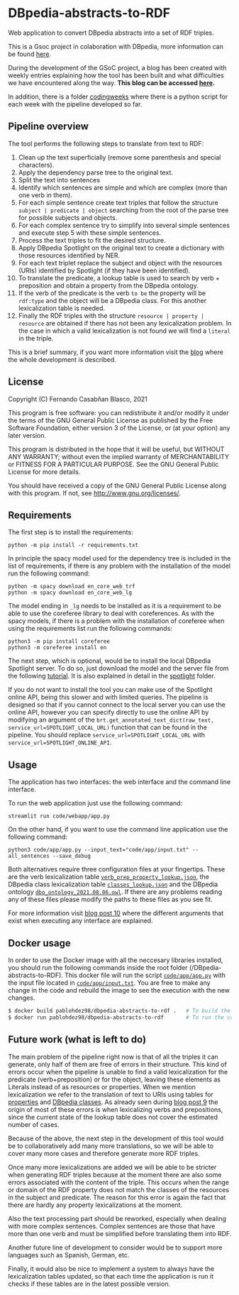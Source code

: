 # DBpedia-abstracts-to-RDF
Web application to convert DBpedia abstracts into a set of RDF triples.

This is a Gsoc project in colaboration with DBpedia, more information can be found [here][1].

During the development of the GSoC project, a blog has been created with weekly entries explaining how the tool has been built and what difficulties we have encountered along the way. **This blog can be accessed [here][2].**

In addition, there is a folder [codingweeks][3] where there is a python script for each week with the pipeline developed so far.

## Pipeline overview 
The tool performs the following steps to translate from text to RDF:
1.  Clean up the text superficially (remove some parenthesis and special characters).
2.  Apply the dependency parse tree to the original text.
3.  Split the text into sentences
4.  Identify which sentences are simple and which are complex (more than one verb in them).
5.  For each simple sentence create text triples that follow the structure `subject | predicate | object` searching from the root of the parse tree for possible subjects and objects.
6.  For each complex sentence try to simplify into several simple sentences and execute step 5 with these simple sentences.
7.  Process the text triples to fit the desired structure.
8.  Apply DBpedia Spotlight on the original text to create a dictionary with those resources identified by NER.
9.  For each text triplet replace the subject and object with the resources (URIs) identified by Spotlight (if they have been identified).
10. To translate the predicate, a lookup table is used to search by verb + preposition and obtain a property from the DBpedia ontology.
11. If the verb of the predicate is the verb `to be` the property will be `rdf:type` and the object will be a DBpedia class. For this another lexicalization table is needed.
12. Finally the RDF triples with the structure `resource | property | resource` are obtained if there has not been any lexicalization problem. In the case in which a valid lexicalization is not found we will find a `literal` in the triple.

This is a brief summary, if you want more information visit the [blog][2] where the whole development is described.

## License
Copyright (C) Fernando Casabñan Blasco, 2021

This program is free software: you can redistribute it and/or modify it under the terms of the GNU General Public License as published by the Free Software Foundation, either version 3 of the License, or (at your option) any later version.

This program is distributed in the hope that it will be useful, but WITHOUT ANY WARRANTY; without even the implied warranty of MERCHANTABILITY or FITNESS FOR A PARTICULAR PURPOSE. See the GNU General Public License for more details.

You should have received a copy of the GNU General Public License along with this program. If not, see http://www.gnu.org/licenses/.

## Requirements
The first step is to install the requirements:
```console
python -m pip install -r requirements.txt
```

In principle the spacy model used for the dependency tree is included in the list of requirements, if there is any problem with the installation of the model run the following command:
```console
python -m spacy download en_core_web_trf
python -m spacy download en_core_web_lg
```

The model ending in `_lg` needs to be installed as it is a requirement to be able to use the coreferee library to deal with coreferences.
As with the spacy models, if there is a problem with the installation of coreferee when using the requirements list run the following commands:
```console
python3 -m pip install coreferee
python3 -m coreferee install en
```

The next step, which is optional, would be to install the local DBpedia Spotlight server. To do so, just download the model and the server file from the following [tutorial][7]. It is also explained in detail in the [spotlight][8] folder.

If you do not want to install the tool you can make use of the Spotlight online API, being this slower and with limited queries. The pipeline is designed so that if you cannot connect to the local server you can use the online API, however you can specify directly to use the online API by modifying an argument of the `brt.get_annotated_text_dict(raw_text, service_url=SPOTLIGHT_LOCAL_URL)` function that can be found in the pipeline.
You should replace `service_url=SPOTLIGHT_LOCAL_URL` with `service_url=SPOTLIGHT_ONLINE_API`.

## Usage
The application has two interfaces: the web interface and the command line interface.

To run the web application just use the following command:
```console
streamlit run code/webapp/app.py
```

On the other hand, if you want to use the command line application use the following command:
```console
python3 code/app/app.py --input_text="code/app/input.txt" --all_sentences --save_debug
```

Both alternatives require three configuration files at your fingertips. These are the verb lexicalization table [`verb_prep_property_lookup.json`][4], the DBpedia class lexicalization table [`classes_lookup.json`][5] and the DBpedia ontology [`dbo_ontology_2021.08.06.owl`][10]. If there are any problems reading any of these files please modify the paths to these files as you see fit.

For more information visit [blog post 10][9] where the different arguments that exist when executing any interface are explained.

## Docker usage
In order to use the Docker image with all the neccesary libraries installed, you should run the following commands inside the root folder (/DBpedia-abstracts-to-RDF). This docker file will run the script [`code/app/app.py`][11] with the input file located in [`code/app/input.txt`][12]. You are free to make any change in the code and rebuild the image to see the execution with the new changes.
```bash
$ docker build pablohdez98/dbpedia-abstracts-to-rdf .   # To build the image with the last code changes
$ docker run pablohdez98/dbpedia-abstracts-to-rdf       # To run the code
```

## Future work (what is left to do)
The main problem of the pipeline right now is that of all the triples it can generate, only half of them are free of errors in their structure. This kind of errors occur when the pipeline is unable to find a valid lexicalization for the predicate (verb+preposition) or for the object, leaving these elements as Literals instead of as resources or properties.
When we mention lexicalization we refer to the translation of text to URIs using tables for [properties][4] and [DBpedia classes][5].
As already seen during [blog post 9][6] the origin of most of these errors is when lexicalizing verbs and prepositions, since the current state of the lookup table does not cover the estimated number of cases.

Because of the above, the next step in the development of this tool would be to collaboratively add many more translations, so we will be able to cover many more cases and therefore generate more RDF triples.

Once many more lexicalizations are added we will be able to be stricter when generating RDF triples because at the moment there are also some errors associated with the content of the triple. This occurs when the range or domain of the RDF property does not match the classes of the resources in the subject and predicate. The reason for this error is again the fact that there are hardly any property lexicalizations at the moment.

Also the text processing part should be reworked, especially when dealing with more complex sentences. Complex sentences are those that have more than one verb and must be simplified before translating them into RDF.

Another future line of development to consider would be to support more languages such as Spanish, German, etc.

Finally, it would also be nice to implement a system to always have the lexicalization tables updated, so that each time the application is run it checks if these tables are in the latest possible version.

[1]: https://summerofcode.withgoogle.com/projects/#6560166180290560
[2]: https://fcabla.github.io/DBpedia-abstracts-to-RDF/
[3]: https://github.com/Fcabla/DBpedia-abstracts-to-RDF/tree/main/code/codingweeks
[4]: https://github.com/Fcabla/DBpedia-abstracts-to-RDF/blob/main/datasets/verb_prep_property_lookup.json
[5]: https://github.com/Fcabla/DBpedia-abstracts-to-RDF/blob/main/datasets/classes_lookup.json
[6]: https://fcabla.github.io/DBpedia-abstracts-to-RDF/coding-week9
[7]: https://github.com/dbpedia-spotlight/dbpedia-spotlight/wiki/Run-from-a-JAR
[8]: https://github.com/Fcabla/DBpedia-abstracts-to-RDF/tree/main/spotlight
[9]: https://fcabla.github.io/DBpedia-abstracts-to-RDF/coding-week10
[10]: https://github.com/Fcabla/DBpedia-abstracts-to-RDF/blob/main/datasets/dbo_ontology_2021.08.06.owl
[11]: ./code/app/input.txt
[12]: ./code/app/app.py
